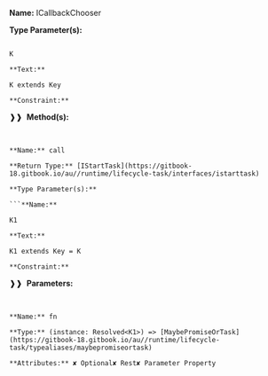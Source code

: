 **Name:** ICallbackChooser

**Type Parameter(s):**

```**Name:**

K

**Text:**

K extends Key

**Constraint:**

```

❱❱&nbsp;&nbsp;**Method(s):**

&nbsp;&nbsp;&nbsp;&nbsp;&nbsp;
```
**Name:** call

**Return Type:** [IStartTask](https://gitbook-18.gitbook.io/au//runtime/lifecycle-task/interfaces/istarttask)

**Type Parameter(s):**

```**Name:**

K1

**Text:**

K1 extends Key = K

**Constraint:**

```

❱❱&nbsp;&nbsp;**Parameters:**

&nbsp;&nbsp;&nbsp;&nbsp;&nbsp;
```
**Name:** fn

**Type:** (instance: Resolved<K1>) => [MaybePromiseOrTask](https://gitbook-18.gitbook.io/au//runtime/lifecycle-task/typealiases/maybepromiseortask)

**Attributes:** ✘ Optional✘ Rest✘ Parameter Property

```

```

